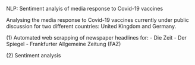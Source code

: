 NLP: Sentiment analyis of media response to Covid-19 vaccines

Analysing the media response to Covid-19 vaccines currently under public discussion for two different countries: United Kingdom and Germany. 

(1) Automated web scrapping of newspaper headlines for:
    - Die Zeit 
    - Der Spiegel
    - Frankfurter Allgemeine Zeitung (FAZ)

(2) Sentiment analysis
